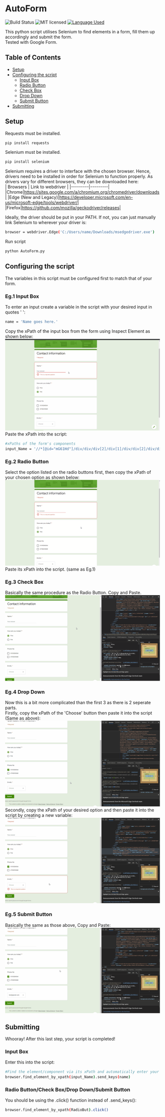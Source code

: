 # AutoForm
![Build Status](https://travis-ci.org/gabfl/vault.svg?branch=master)
![MIT licensed](https://img.shields.io/badge/license-MIT-green.svg)
[![Language Used](https://img.shields.io/badge/Language-Python-blue)](https://www.python.org/)

This python script utilises Selenium to find elements in a form, fill them up accordingly and submit the form.<br/>
Tested with Google Form.

## Table of Contents
* [Setup](#setup)
* [Configuring the script](#configuring-the-script)
  - [Input Box](#eg1-input-box)
  - [Radio Button](#eg2-radio-button)
  - [Check Box](#eg3-check-box)
  - [Drop Down](#eg4-drop-down)
  - [Submit Button](#eg5-submit-button)
* [Submitting](#Submitting)

## Setup
Requests must be installed.
```bash
pip install requests
```

Selenium must be installed.
```bash
pip install selenium
```
Selenium requires a driver to interface with the chosen browser. Hence, drivers need to be installed in order for Selenium to function properly. As drivers vary for different browsers, they can be downloaded here: <br/>
| Browsers | Link to webdriver |
|---------|---------|
|Chrome|https://sites.google.com/a/chromium.org/chromedriver/downloads|
|Edge (New and Legacy)|https://developer.microsoft.com/en-us/microsoft-edge/tools/webdriver/|
|Firefox|https://github.com/mozilla/geckodriver/releases|

Ideally, the driver should be put in your PATH. If not, you can just manually link Selenium to wherever your driver is:
```bash
browser = webdriver.Edge('C:/Users/name/Downloads/msedgedriver.exe')
```
Run script
```bash
python AutoForm.py
```



## Configuring the script
The variables in this script must be configured first to match that of your form.

### Eg.1 Input Box
To enter an input create a variable in the script with your desired input in quotes ' ':
```bash
name = 'Name goes here.'
```
Copy the xPath of the input box from the form using Inspect Element as shown below:
![](assets/InputComponent.gif)
Paste the xPath into the script:
```bash
#xPaths of the form's components
input_Name = '//*[@id="mG61Hd"]/div/div/div[2]/div[1]/div/div[2]/div/div[1]/div/div[1]/input'
```

### Eg.2 Radio Button
Select the option listed on the radio buttons first, then copy the xPath of your chosen option as shown below:
![](assets/RadioButComponent.gif)
Paste its xPath into the script. (same as Eg.1)

### Eg.3 Check Box
Basically the same procedure as the Radio Button. Copy and Paste.
![](assets/CheckBoxComponent.gif)

### Eg.4 Drop Down 
Now this is a bit more complicated than the first 3 as there is 2 seperate parts.<br/>
Firstly, copy the xPath of the 'Choose' button then paste it into the script (Same as above):
![](assets/DropDownComponent1.gif)
Secondly, copy the xPath of your desired option and then paste it into the script by creating a new variable:
![](assets/DropDownComponent2.gif)

### Eg.5 Submit Button
Basically the same as those above, Copy and Paste:
![](assets/SubmitBut.gif)

## Submitting
Whooray! After this last step, your script is completed!

### Input Box
Enter this into the script:
```bash
#Find the element/component via its xPath and automatically enter your input
browser.find_element_by_xpath(input_Name).send_keys(name)
```
### Radio Button/Check Box/Drop Down/Submit Button
You should be using the .click() function instead of .send_keys():
```bash
browser.find_element_by_xpath(RadioBut).click()
```

